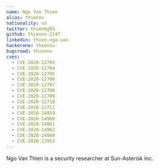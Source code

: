 ```yaml
---
name: Ngo Van Thien
alias: thiennv
nationality: vn
twitter: thienbg93
github: thiennv-2147
linkedin: thien-ngo-van
hackerone: thiennv
bugcrowd: thiennv
cves:
  - CVE-2020-12703
  - CVE-2020-12704
  - CVE-2020-12705
  - CVE-2020-12706
  - CVE-2020-12707
  - CVE-2020-12708
  - CVE-2020-12709
  - CVE-2020-12710
  - CVE-2020-12711
  - CVE-2020-14959
  - CVE-2020-14960
  - CVE-2020-14961
  - CVE-2020-14962
  - CVE-2020-24949
  - CVE-2020-13951
---
```

Ngo Van Thien is a security researcher at Sun-Asterisk Inc.
